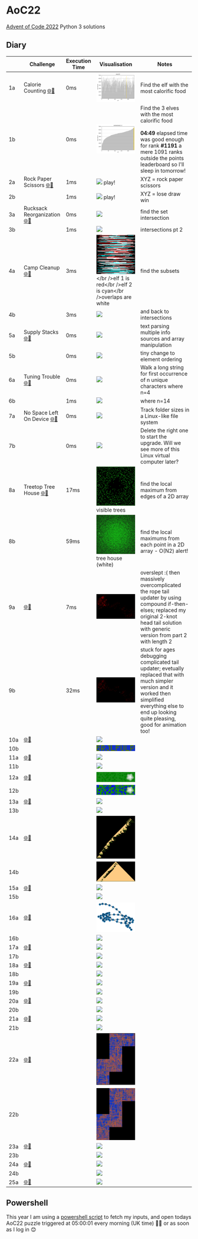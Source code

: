 # AoC22
[Advent of Code 2022](https://adventofcode.com/2022) Python 3 solutions

## Diary

|&nbsp;|Challenge | Execution Time | Visualisation | Notes
|------|--------- | -------------- | ------------- | -----
|1a|Calorie Counting [🌐](https://adventofcode.com/2022/day/1)[💾](./day1.py) | 0ms | [![](./output/day1a.png)](./output/day1a.png) | Find the elf with the most calorific food
|1b|&nbsp; | 0ms | [![](./output/day1b.png)](./output/day1b.png)  | Find the 3 elves with the most calorific food<br /><br />**04:49** elapsed time was good enough for rank **#1191** a mere 1091 ranks outside the points leaderboard so I'll sleep in tomorrow!
|2a|Rock Paper Scissors [🌐](https://adventofcode.com/2022/day/2)[💾](./day2.py) | 1ms | [![](./output/day2a.gif)](./output/day2a.gif) play! | XYZ = rock paper scissors
|2b|&nbsp; | 1ms | [![](./output/day2b.gif)](./output/day2b.gif)  play!| XYZ = lose draw win
|3a|Rucksack Reorganization [🌐](https://adventofcode.com/2022/day/3)[💾](./day3.py) | 0ms | [![](./output/day3a.png)](./output/day3a.png) | find the set intersection
|3b|&nbsp; |1ms | [![](./output/day3b.png)](./output/day3b.png)  | intersections pt 2
|4a|Camp Cleanup [🌐](https://adventofcode.com/2022/day/4)[💾](./day4.py) | 3ms | [![](./output/day4ax.png)](./output/day4a.png) </br />elf 1 is red</br />elf 2 is cyan</br />overlaps are white | find the subsets
|4b|&nbsp; | 3ms | [![](./output/day4b.png)](./output/day4b.png)  | and back to intersections
|5a|Supply Stacks [🌐](https://adventofcode.com/2022/day/5)[💾](./day5.py) | 0ms | [![](./output/day5a.png)](./output/day5a.png) | text parsing multiple info sources and array manipulation
|5b|&nbsp; | 0ms | [![](./output/day5b.png)](./output/day5b.png)  | tiny change to element ordering
|6a|Tuning Trouble [🌐](https://adventofcode.com/2022/day/6)[💾](./day6.py) | 0ms | [![](./output/day6a.png)](./output/day6a.png) | Walk a long string for first occurrence of n unique characters where n=4
|6b|&nbsp; | 1ms | [![](./output/day6b.png)](./output/day6b.png)  | where n=14
|7a|No Space Left On Device [🌐](https://adventofcode.com/2022/day/7)[💾](./day7.py) | 0ms | [![](./output/day7a.png)](./output/day7a.png) | Track folder sizes in a Linux-like file system
|7b|&nbsp; | 0ms | [![](./output/day7b.png)](./output/day7b.png)  | Delete the right one to start the upgrade.  Will we see more of this Linux virtual computer later?
|8a|Treetop Tree House [🌐](https://adventofcode.com/2022/day/8)[💾](./day8.py) | 17ms | [![](./output/day8a.png)](./output/day8a.png) visible trees | find the local maximum from edges of a 2D array
|8b|&nbsp; | 59ms | [![](./output/day8b.png)](./output/day8b.png) tree house (white) | find the local maximums from each point in a 2D array - O(N2) alert!
|9a|[🌐](https://adventofcode.com/2022/day/9)[💾](./day9.py) | 7ms | [![](./output/day9a.gif)](./output/day9a.gif) | overslept :( then massively overcomplicated the rope tail updater by using compound if-then-elses; replaced my original 2-knot head tail solution with generic version from part 2 with length 2
|9b|&nbsp; | 32ms | [![](./output/day9b.gif)](./output/day9b.gif)  | stuck for ages debugging complicated tail updater; evetually replaced that with much simpler version and it worked then simplified everything else to end up looking quite pleasing, good for animation too!
|10a|[🌐](https://adventofcode.com/2022/day/10)[💾](./day10.py) | <!-- 0.0s --> | [![](./output/day10a.png)](./output/day10a.png) | 
|10b|&nbsp;                                                                                 | <!-- 0.0s --> | [![](./output/day10b.png)](./output/day10b.png)  | 
|11a|[🌐](https://adventofcode.com/2022/day/11)[💾](./day11.py) | <!-- 0.0s --> | [![](./output/day11a.png)](./output/day11a.png) | 
|11b|&nbsp;                                                                                 | <!-- 0.0s --> | [![](./output/day11b.png)](./output/day11b.png)  | 
|12a|[🌐](https://adventofcode.com/2022/day/12)[💾](./day12.py) | <!-- 0.0s --> | [![](./output/day12a.png)](./output/day12a.png) | 
|12b|&nbsp;                                                                                 | <!-- 0.0s --> | [![](./output/day12b.png)](./output/day12b.png)  | 
|13a|[🌐](https://adventofcode.com/2022/day/13)[💾](./day13.py) | <!-- 0.0s --> | [![](./output/day13a.png)](./output/day13a.png) | 
|13b|&nbsp;                                                                                 | <!-- 0.0s --> | [![](./output/day13b.png)](./output/day13b.png)  | 
|14a|[🌐](https://adventofcode.com/2022/day/14)[💾](./day14.py) | <!-- 0.0s --> | [![](./output/day14a.png)](./output/day14a.png) | 
|14b|&nbsp;                                                                                 | <!-- 0.0s --> | [![](./output/day14b.png)](./output/day14b.png)  | 
|15a|[🌐](https://adventofcode.com/2022/day/15)[💾](./day15.py) | <!-- 0.0s --> | [![](./output/day15a.png)](./output/day15a.png) | 
|15b|&nbsp;                                                                                 | <!-- 0.0s --> | [![](./output/day15b.png)](./output/day15b.png)  | 
|16a|[🌐](https://adventofcode.com/2022/day/16)[💾](./day16.py) | <!-- 0.0s --> | [![](./output/day16a.png)](./output/day16a.png) | 
|16b|&nbsp;                                                                                 | <!-- 0.0s --> | [![](./output/day16b.png)](./output/day16b.png)  | 
|17a|[🌐](https://adventofcode.com/2022/day/17)[💾](./day17.py) | <!-- 0.0s --> | [![](./output/day17a.png)](./output/day17a.png) | 
|17b|&nbsp;                                                                                 | <!-- 0.0s --> | [![](./output/day17b.png)](./output/day17b.png)  | 
|18a|[🌐](https://adventofcode.com/2022/day/18)[💾](./day18.py) | <!-- 0.0s --> | [![](./output/day18a.png)](./output/day18a.png) | 
|18b|&nbsp;                                                                                 | <!-- 0.0s --> | [![](./output/day18b.png)](./output/day18b.png)  | 
|19a|[🌐](https://adventofcode.com/2022/day/19)[💾](./day19.py) | <!-- 0.0s --> | [![](./output/day19a.png)](./output/day19a.png) | 
|19b|&nbsp;                                                                                 | <!-- 0.0s --> | [![](./output/day19b.png)](./output/day19b.png)  | 
|20a|[🌐](https://adventofcode.com/2022/day/20)[💾](./day20.py) | <!-- 0.0s --> | [![](./output/day20a.png)](./output/day20a.png) | 
|20b|&nbsp;                                                                                 | <!-- 0.0s --> | [![](./output/day20b.png)](./output/day20b.png)  | 
|21a|[🌐](https://adventofcode.com/2022/day/21)[💾](./day21.py) | <!-- 0.0s --> | [![](./output/day21a.png)](./output/day21a.png) | 
|21b|&nbsp;                                                                                 | <!-- 0.0s --> | [![](./output/day21b.png)](./output/day21b.png)  | 
|22a|[🌐](https://adventofcode.com/2022/day/22)[💾](./day22.py) | <!-- 0.0s --> | [![](./output/day22a.png)](./output/day22a.png) | 
|22b|&nbsp;                                                                                 | <!-- 0.0s --> | [![](./output/day22b.png)](./output/day22b.png)  | 
|23a|[🌐](https://adventofcode.com/2022/day/23)[💾](./day23.py) | <!-- 0.0s --> | [![](./output/day23a.png)](./output/day23a.png) | 
|23b|&nbsp;                                                                                 | <!-- 0.0s --> | [![](./output/day23b.png)](./output/day23b.png)  | 
|24a|[🌐](https://adventofcode.com/2022/day/24)[💾](./day24.py) | <!-- 0.0s --> | [![](./output/day24a.png)](./output/day24a.png) | 
|24b|&nbsp;                                                                                 | <!-- 0.0s --> | [![](./output/day24b.png)](./output/day24b.png)  | 
|25a|[🌐](https://adventofcode.com/2022/day/25)[💾](./day25.py) | <!-- 0.0s --> | [![](./output/day25a.png)](./output/day25a.png) | 

## Powershell

This year I am using a [powershell script](./input/download.ps1) to fetch my inputs, and open todays AoC22 puzzle triggered at 05:00:01 every morning (UK time) 🥱😴 or as soon as I log in 😊
